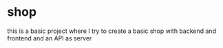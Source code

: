 # shop
this is a basic project where I try to create a basic shop with backend and frontend and an API as server
